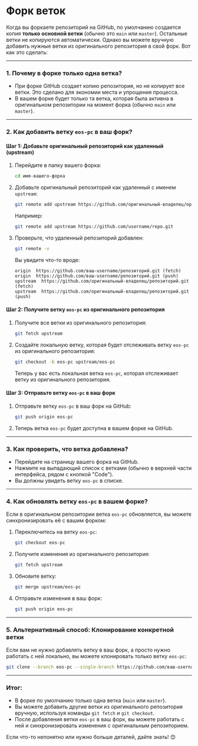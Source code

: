# Форк веток

Когда вы форкаете репозиторий на GitHub, по умолчанию создается копия **только основной ветки** (обычно это `main` или `master`). Остальные ветки не копируются автоматически. Однако вы можете вручную добавить нужные ветки из оригинального репозитория в свой форк. Вот как это сделать:

---

### 1. **Почему в форке только одна ветка?**
- При форке GitHub создает копию репозитория, но не копирует все ветки. Это сделано для экономии места и упрощения процесса.
- В вашем форке будет только та ветка, которая была активна в оригинальном репозитории на момент форка (обычно `main` или `master`).

---

### 2. **Как добавить ветку `eos-pc` в ваш форк?**

#### Шаг 1: Добавьте оригинальный репозиторий как удаленный (upstream)
1. Перейдите в папку вашего форка:

   ```bash
   cd имя-вашего-форка
   ```

2. Добавьте оригинальный репозиторий как удаленный с именем `upstream`:

   ```bash
   git remote add upstream https://github.com/оригинальный-владелец/оригинальный-репозиторий.git
   ```

   Например:

   ```bash
   git remote add upstream https://github.com/username/repo.git
   ```

3. Проверьте, что удаленный репозиторий добавлен:

   ```bash
   git remote -v
   ```

   Вы увидите что-то вроде:

   ```
   origin  https://github.com/ваш-username/репозиторий.git (fetch)
   origin  https://github.com/ваш-username/репозиторий.git (push)
   upstream  https://github.com/оригинальный-владелец/репозиторий.git (fetch)
   upstream  https://github.com/оригинальный-владелец/репозиторий.git (push)
   ```

#### Шаг 2: Получите ветку `eos-pc` из оригинального репозитория
1. Получите все ветки из оригинального репозитория:

   ```bash
   git fetch upstream
   ```

2. Создайте локальную ветку, которая будет отслеживать ветку `eos-pc` из оригинального репозитория:

   ```bash
   git checkout -b eos-pc upstream/eos-pc
   ```

   Теперь у вас есть локальная ветка `eos-pc`, которая отслеживает ветку из оригинального репозитория.

#### Шаг 3: Отправьте ветку `eos-pc` в ваш форк
1. Отправьте ветку `eos-pc` в ваш форк на GitHub:

   ```bash
   git push origin eos-pc
   ```

2. Теперь ветка `eos-pc` будет доступна в вашем форке на GitHub.

---

### 3. **Как проверить, что ветка добавлена?**
- Перейдите на страницу вашего форка на GitHub.
- Нажмите на выпадающий список с ветками (обычно в верхней части интерфейса, рядом с кнопкой "Code").
- Вы должны увидеть ветку `eos-pc` в списке.

---

### 4. **Как обновлять ветку `eos-pc` в вашем форке?**
Если в оригинальном репозитории ветка `eos-pc` обновляется, вы можете синхронизировать её с вашим форком:

1. Переключитесь на ветку `eos-pc`:

   ```bash
   git checkout eos-pc
   ```

2. Получите изменения из оригинального репозитория:

   ```bash
   git fetch upstream
   ```

3. Обновите ветку:

   ```bash
   git merge upstream/eos-pc
   ```

4. Отправьте изменения в ваш форк:

   ```bash
   git push origin eos-pc
   ```

---

### 5. **Альтернативный способ: Клонирование конкретной ветки**
Если вам не нужно добавлять ветку в ваш форк, а просто нужно работать с ней локально, вы можете клонировать только ветку `eos-pc`:

```bash
git clone --branch eos-pc --single-branch https://github.com/ваш-username/репозиторий.git
```

---

### Итог:
- В форке по умолчанию только одна ветка (`main` или `master`).
- Вы можете добавить другие ветки из оригинального репозитория вручную, используя команды `git fetch` и `git checkout`.
- После добавления ветки `eos-pc` в ваш форк, вы можете работать с ней и синхронизировать изменения с оригинальным репозиторием.

Если что-то непонятно или нужно больше деталей, дайте знать! 😊
